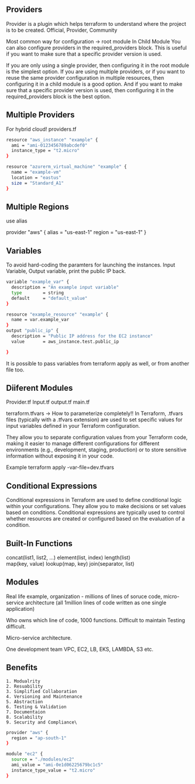 ## Providers
Provider is a plugin which helps terraform to understand where the project is to be created.
Official, Provider, Community

Most common way for configuration -> root module
In Child Module
You can also configure providers in the required_providers block. This is useful if you want to make sure that a specific provider version is used.


 If you are only using a single provider, then configuring it in the root module is the simplest option. If you are using multiple providers, or if you want to reuse the same provider configuration in multiple resources, then configuring it in a child module is a good option. And if you want to make sure that a specific provider version is used, then configuring it in the required_providers block is the best option.


## Multiple Providers
For hybrid cloud!
providers.tf
```bash
resource "aws_instance" "example" {
  ami = "ami-0123456789abcdef0"
  instance_type = "t2.micro"
}

resource "azurerm_virtual_machine" "example" {
  name = "example-vm"
  location = "eastus"
  size = "Standard_A1"
}
```

## Multiple Regions
use alias 

provider "aws" {
  alias = "us-east-1"
  region = "us-east-1"
}

## Variables
To avoid hard-coding the paramters for launching the instances.
Input Variable, Output variable, print the public IP back.
```bash
variable "example_var" {
  description = "An example input variable"
  type        = string
  default     = "default_value"
}

resource "example_resource" "example" {
  name = var.example_var
}
output "public_ip" {
  description = "Public IP address for the EC2 instance"
  value       = aws_instance.test.public_ip

}
```
It is possible to pass variables from terraform apply as well, or from another file too.

## Diiferent Modules
Provider.tf
Input.tf
output.tf
main.tf

terraform.tfvars
-> How to parameterize completely!!
In Terraform, .tfvars files (typically with a .tfvars extension) are used to set specific values for input variables defined in your Terraform configuration.

They allow you to separate configuration values from your Terraform code, making it easier to manage different configurations for different environments (e.g., development, staging, production) or to store sensitive information without exposing it in your code.

Example terraform apply -var-file=dev.tfvars


## Conditional Expressions

Conditional expressions in Terraform are used to define conditional logic within your configurations. They allow you to make decisions or set values based on conditions. Conditional expressions are typically used to control whether resources are created or configured based on the evaluation of a condition.

## Built-In Functions

concat(list1, list2, ...)
element(list, index)
length(list)    
map(key, value)
lookup(map, key)
join(separator, list)


## Modules
Real life example, organization - millions of lines of soruce code, micro-service architecture (all 1million lines of code written as one single application)

Who owns which line of code, 1000 functions.
Difficult to maintain
Testing difficult.

Micro-service architecture.

One development team
VPC, EC2, LB, EKS, LAMBDA, S3 etc.

## Benefits
    1. Modualrity
    2. Resuability
    3. Simplified Collaboration
    4. Versioning and Maintenance
    5. Abstraction
    6. Testing & Validation
    7. Documentaion
    8. Scalability
    9. Security and Compliance\

```bash
provider "aws" {
  region = "ap-south-1"
}

module "ec2" {
  source = "./modules/ec2"
  ami_value = "ami-0e1d06225679bc1c5"
  instance_type_value = "t2.micro"
}
```


